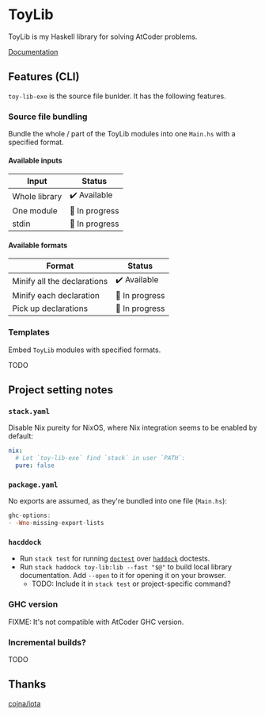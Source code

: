 # ToyLib

ToyLib is my Haskell library for solving AtCoder problems.

[Documentation](https://toyboot4e.github.io/toy-lib/)

## Features (CLI)

`toy-lib-exe` is the source file bunlder. It has the following features.

### Source file bundling

Bundle the whole / part of the ToyLib modules into one `Main.hs` with a specified format.

#### Available inputs

| Input         | Status                       |
|---------------|------------------------------|
| Whole library | :heavy_check_mark: Available |
| One module    | :construction: In progress   |
| stdin         | :construction: In progress   |

#### Available formats

| Format                      | Status                       |
|-----------------------------|------------------------------|
| Minify all the declarations | :heavy_check_mark: Available |
| Minify each declaration     | :construction: In progress   |
| Pick up declarations        | :construction: In progress   |

### Templates

Embed `ToyLib` modules with specified formats.

TODO

## Project setting notes

### `stack.yaml`

Disable Nix pureity for NixOS, where Nix integration seems to be enabled by default:

```yaml
nix:
  # Let `toy-lib-exe` find `stack` in user `PATH`:
  pure: false
```

### `package.yaml`

No exports are assumed, as they're bundled into one file (`Main.hs`):

```hs
ghc-options:
- -Wno-missing-export-lists
```

### `hacddock`

- Run `stack test` for running [`doctest`] over [`haddock`] doctests.
- Run `stack haddock toy-lib:lib --fast "$@"` to build local library documentation. Add `--open` to it for opening it on your browser.
  - TODO: Include it in `stack test` or project-specific command?

[`doctest`]: https://github.com/sol/doctest
[`haddock`]: https://haskell-haddock.readthedocs.io/en/latest/

### GHC version

FIXME: It's not compatible with AtCoder GHC version.

### Incremental builds?

TODO

## Thanks

[cojna/iota](https://github.com/cojna/iota)


